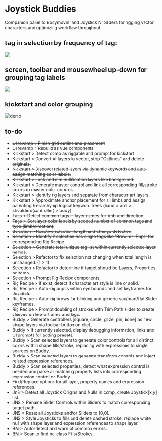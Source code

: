 # Joystick Buddies

Companion panel to Bodymovin' and Joystick N' Sliders for rigging vector characters and optimizing workflow throughout.

## tag in selection by frequency of tag:
![](https://thumbs.gfycat.com/CavernousIdenticalAstrangiacoral-size_restricted.gif)

## screen, toolbar and mousewheel up-down for grouping tag labels
![](https://thumbs.gfycat.com/CheeryCavernousCowbird-size_restricted.gif)

## kickstart and color grouping
![demo](https://thumbs.gfycat.com/FantasticUnfoldedBlueandgoldmackaw-size_restricted.gif)

## to-do
* ~~UI revamp > Finish grid outline and placement~~
* UI revamp > Rebuild as vue components
* Kickstart > Detect comp as riggable and prompt for kickstart
* ~~Kickstart > Convert AI layers to vector, strip "Outlines" and delete originals.~~
* ~~Kickstart > Discover related layers via dynamic keywords and auto-assign matching color labels.~~
* ~~Kickstart > Lock and dim nullification layers like background.~~
* Kickstart > Generate master control and link all corresponding fill/stroke colors to master color controls.
* Kickstart > Identify rig layers and separate from character art layers.
* Kickstart > Approximate anchor placement for all limbs and assign parenting hierarchy up logical keyword trees (hand > arm > shoulders(controller) > body)
* ~~Tags > Detect common tags in layer names for limb and direction.~~
* ~~Tags > Sort layer color labels by scoped number of common tags and type (limb/direction).~~
* ~~Selection > Reactive selection length and change detection~~
* ~~Selection > Identify if selection has single tags like 'Brow' or 'Pupil' for corresponding Rig Recipe.~~
* ~~Selection > Generate total unique tag list within currently selected layer names.~~
* Selection > Refactor to fix selection not changing when total length is unchanged. (1 > 1)
* Selection > Refactor to determine if target should be Layers, Properties, or Items.
* Selection > Prompt Rig Recipe components.
* Rig Recipe > If exist, detect if character art style is line or solid.
* Rig Recipe > Auto-rig pupils within eye bounds and set keyframes for Joystick.
* Rig Recipe > Auto-rig brows for blinking and generic sad/mad/flat Slider keyframes.
* Rig Recipe > Prompt doubling of strokes with Trim Path slider to create sleeves on line-art arms and legs.
* Buddy > Generate controllers [square, circle, gaze, pin, bone] as new shape layers via toolbar button on click.
* Buddy > If currently selected, display debugging information, links and UI prompts for adding presets.
* Buddy > Scan selected layers to generate color controls for all distinct colors within shape fills/stroke, replacing with expressions to single sources on Buddy.
* Buddy > Scan selected layers to generate transform controls and inject related expression references.
* Buddy > Scan selected properties, detect what expression control is needed and parse all matching property lists into corresponding expression control on Buddy
* Find/Replace options for all layer, property names and expression references.
* JnS > Detect all Joystick Origins and Nulls in comp, create Joystick[x,y] list.
* JNS > Rename Slider Controls within Sliders to match corresponding target path.
* JNS > Reset all Joysticks and/or Sliders to [0,0].
* JNS > Style Joysticks to fills and delete dashed stroke, replace white null with shape layer and expression references to shape layer.
* BM > Auto-detect and warn of common errors.
* BM > Scan to find no-class Fills/Strokes.
